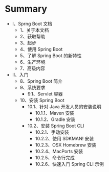 # Summary

- I、Sprng Boot 文档
    - 1、关于本文档
    - 2、获取帮助
    - 3、起步
    - 4、使用 Spring Boot
    - 5、了解 Spring Boot 的新特性
    - 6、生产环境
    - 7、高级内容
- II、入门
    - 8、Spring Boot 简介
    - 9、系统要求
        - 9.1、Servlet 容器
    - 10、安装 Spring Boot
        - 10.1、针对 Java 开发人员的安装说明
            - 10.1.1、Maven 安装
            - 10.1.2、Gradle 安装
        - 10.2、安装 Spring Boot CLI
            - 10.2.1、手动安装
            - 10.2.2、使用 SDKMAN! 安装
            - 10.2.3、OSX Homebrew 安装
            - 10.2.4、MacPorts 安装
            - 10.2.5、命令行完成
            - 10.2.6、快速入门 Spring CLI 示例
